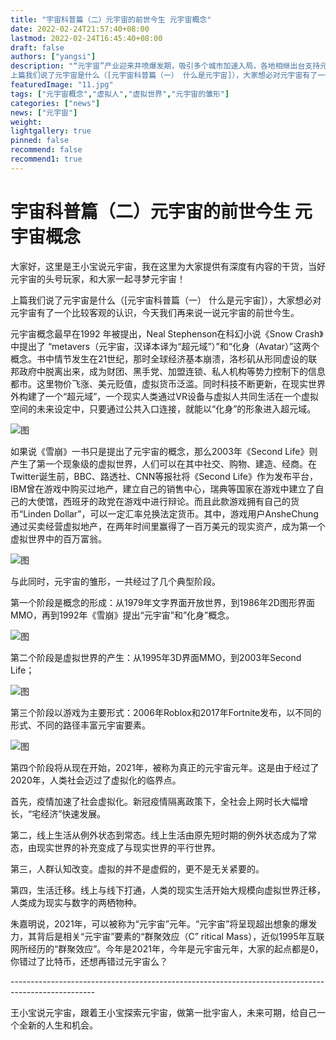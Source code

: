 ```yaml
---
title: "宇宙科普篇（二）元宇宙的前世今生 元宇宙概念"
date: 2022-02-24T21:57:40+08:00
lastmod: 2022-02-24T16:45:40+08:00
draft: false
authors: ["yangsi"]
description: "“元宇宙”产业迎来井喷爆发期，吸引多个城市加速入局，各地相继出台支持元宇宙相关政策，抢占元宇宙先发优势。大家好，这里是王小宝说元宇宙，我在这里为大家提供有深度有内容的干货，当好元宇宙的头号玩家，和大家一起寻梦元宇宙！
上篇我们说了元宇宙是什么（[元宇宙科普篇（一） 什么是元宇宙]），大家想必对元宇宙有了一个比较客观的认识，今天我们再来说一说元宇宙的前世今生。"
featuredImage: "11.jpg"
tags: ["元宇宙概念","虚拟人","虚拟世界","元宇宙的雏形"]
categories: ["news"]
news: ["元宇宙"]
weight: 
lightgallery: true
pinned: false
recommend: false
recommend1: true
---
```


# 宇宙科普篇（二）元宇宙的前世今生 元宇宙概念

大家好，这里是王小宝说元宇宙，我在这里为大家提供有深度有内容的干货，当好元宇宙的头号玩家，和大家一起寻梦元宇宙！

上篇我们说了元宇宙是什么（[元宇宙科普篇（一） 什么是元宇宙]），大家想必对元宇宙有了一个比较客观的认识，今天我们再来说一说元宇宙的前世今生。

元宇宙概念最早在1992 年被提出，Neal Stephenson在科幻小说《Snow Crash》中提出了 “metavers（元宇宙，汉译本译为“超元域”）”和“化身（Avatar）”这两个概念。书中情节发生在21世纪，那时全球经济基本崩溃，洛杉矶从形同虚设的联邦政府中脱离出来，成为财团、黑手党、加盟连锁、私人机构等势力控制下的信息都市。这里物价飞涨、美元贬值，虚拟货币泛滥。同时科技不断更新，在现实世界外构建了一个“超元域”，一个现实人类通过VR设备与虚拟人共同生活在一个虚拟空间的未来设定中，只要通过公共入口连接，就能以“化身”的形象进入超元域。

![图](https://pic1.zhimg.com/80/v2-20abed1e9f9ec73c035502b45f0391c4_720w.jpg)

如果说《雪崩》一书只是提出了元宇宙的概念，那么2003年《Second Life》则产生了第一个现象级的虚拟世界，人们可以在其中社交、购物、建造、经商。在Twitter诞生前，BBC、路透社、CNN等报社将《Second Life》作为发布平台，IBM曾在游戏中购买过地产，建立自己的销售中心，瑞典等国家在游戏中建立了自己的大使馆，西班牙的政党在游戏中进行辩论。而且此款游戏拥有自己的货币“Linden Dollar”，可以一定汇率兑换法定货币。其中，游戏用户AnsheChung通过买卖经营虚拟地产，在两年时间里赢得了一百万美元的现实资产，成为第一个虚拟世界中的百万富翁。

![图](https://pic2.zhimg.com/80/v2-defd531901aca42c38f3bfe7d710a5f1_720w.jpg)

与此同时，元宇宙的雏形，一共经过了几个典型阶段。

第一个阶段是概念的形成：从1979年文字界面开放世界，到1986年2D图形界面MMO，再到1992年《雪崩》提出“元宇宙”和”化身”概念。

![图](https://pic3.zhimg.com/80/v2-94e1a35a4ab28089757ed40effde67a2_720w.jpg)

第二个阶段是虚拟世界的产生：从1995年3D界面MMO，到2003年Second Life；

![图](https://pic4.zhimg.com/80/v2-12c21fecdcd663e67fe7d7f40b5e6cc7_720w.jpg)

第三个阶段以游戏为主要形式：2006年Roblox和2017年Fortnite发布，以不同的形式、不同的路径丰富元宇宙要素。

![图](https://pic2.zhimg.com/80/v2-794cfebb536574e6f553f7fe3c003765_720w.jpg)

第四个阶段将从现在开始，2021年，被称为真正的元宇宙元年。这是由于经过了2020年，人类社会迈过了虚拟化的临界点。

首先，疫情加速了社会虚拟化。新冠疫情隔离政策下，全社会上网时长大幅增长，“宅经济”快速发展。

第二，线上生活从例外状态到常态。线上生活由原先短时期的例外状态成为了常态，由现实世界的补充变成了与现实世界的平行世界。

第三，人群认知改变。虚拟的并不是虚假的，更不是无关紧要的。

第四，生活迁移。线上与线下打通，人类的现实生活开始大规模向虚拟世界迁移，人类成为现实与数字的两栖物种。

朱嘉明说，2021年，可以被称为“元宇宙”元年。“元宇宙”将呈现超出想象的爆发力，其背后是相关“元宇宙”要素的“群聚效应（C” ritical Mass），近似1995年互联网所经历的“群聚效应”。今年是2021年，今年是元宇宙元年，大家的起点都是0，你错过了比特币，还想再错过元宇宙么？

\---------------------------------------------------------------------------------------------------

王小宝说元宇宙，跟着王小宝探索元宇宙，做第一批宇宙人，未来可期，给自己一个全新的人生和机会。